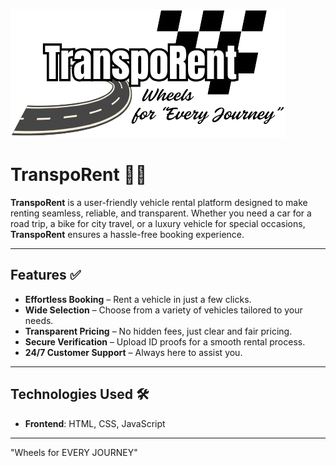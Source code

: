 ![HyperKcal Screenshot](assests/images/admins/logobg.png) 

# **TranspoRent** 🚗💨

**TranspoRent** is a user-friendly vehicle rental platform designed to make renting seamless, reliable, and transparent. Whether you need a car for a road trip, a bike for city travel, or a luxury vehicle for special occasions, **TranspoRent** ensures a hassle-free booking experience.

---

## **Features** ✅
- **Effortless Booking** – Rent a vehicle in just a few clicks.
- **Wide Selection** – Choose from a variety of vehicles tailored to your needs.
- **Transparent Pricing** – No hidden fees, just clear and fair pricing.
- **Secure Verification** – Upload ID proofs for a smooth rental process.
- **24/7 Customer Support** – Always here to assist you.

---

## **Technologies Used** 🛠️
- **Frontend**: HTML, CSS, JavaScript

---

"Wheels for EVERY JOURNEY"
